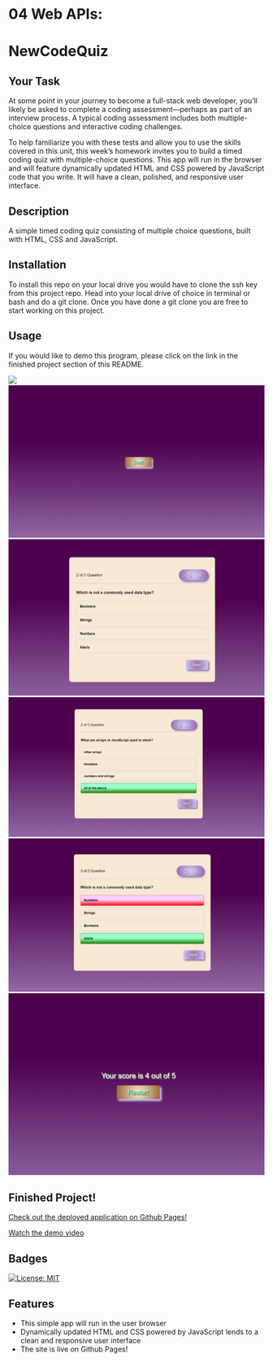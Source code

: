 # 04 Web APIs: 
# NewCodeQuiz

## Your Task
At some point in your journey to become a full-stack web developer, you’ll likely be asked to complete a coding assessment&mdash;perhaps as part of an interview process. A typical coding assessment includes both multiple-choice questions and interactive coding challenges. 

To help familiarize you with these tests and allow you to use the skills covered in this unit, this week’s homework invites you to build a timed coding quiz with multiple-choice questions. This app will run in the browser and will feature dynamically updated HTML and CSS powered by JavaScript code that you write. It will have a clean, polished, and responsive user interface. 

## Description
A simple timed coding quiz consisting of multiple choice questions, built with HTML, CSS and JavaScript.

## Installation
To install this repo on your local drive you would have to clone the ssh key from this project repo. Head into your local drive of choice in terminal or
 bash and do a git clone. Once you have done a git clone you are free to start working on this project. 

 ## Usage
If you would like to demo this program, please click on the link in the finished project section of this README.

<img src="assets\images\demo.gif">

<img src="assets\images\Screenshot1.png">
<img src="assets\images\Screenshot2.png">
<img src="assets\images\Screenshot3.png">
<img src="assets\images\Screenshot4.png">
<img src="assets\images\Screenshot5.png">

## Finished Project!
[Check out the deployed application on Github Pages!](https://tfletch3018.github.io/NewCodeQuiz/)

[Watch the demo video](https://drive.google.com/file/d/1_uMt1Xb7gX8pU_n1qQ9_qx_ZKljYXPnD/view?usp=sharing)

## Badges
[![License: MIT](https://img.shields.io/badge/License-MIT-yellow.svg)](https://opensource.org/licenses/MIT)

## Features
* This simple app will run in the user browser
* Dynamically updated HTML and CSS powered by JavaScript lends to a clean and responsive user interface
* The site is live on Github Pages!
